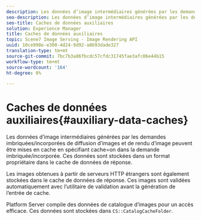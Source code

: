 ```yaml
---
description: Les données d’image intermédiaires générées par les demandes imbriquées/incorporées de diffusion d’images et de rendu d’image peuvent être mises en cache en spécifiant cache=on dans la demande imbriquée/incorporée. Ces données sont stockées dans un format propriétaire dans le cache de données de réponse.
seo-description: Les données d’image intermédiaires générées par les demandes imbriquées/incorporées de diffusion d’images et de rendu d’image peuvent être mises en cache en spécifiant cache=on dans la demande imbriquée/incorporée. Ces données sont stockées dans un format propriétaire dans le cache de données de réponse.
seo-title: Caches de données auxiliaires
solution: Experience Manager
title: Caches de données auxiliaires
topic: Scene7 Image Serving - Image Rendering API
uuid: 10ce998e-e300-4d24-9d92-a8693dade327
translation-type: tm+mt
source-git-commit: 7bc7b3a86fbcdc57cfdc31745fae3afc06e44b15
workflow-type: tm+mt
source-wordcount: '164'
ht-degree: 0%

---
```



# Caches de données auxiliaires{#auxiliary-data-caches}

Les données d’image intermédiaires générées par les demandes imbriquées/incorporées de diffusion d’images et de rendu d’image peuvent être mises en cache en spécifiant cache=on dans la demande imbriquée/incorporée. Ces données sont stockées dans un format propriétaire dans le cache de données de réponse.

Les images obtenues à partir de serveurs HTTP étrangers sont également stockées dans le cache de données de réponse. Ces images sont validées automatiquement avec l’utilitaire de validation avant la génération de l’entrée de cache.

Platform Server compile des données de catalogue d’images pour un accès efficace. Ces données sont stockées dans `CS::CatalogCacheFolder`.
